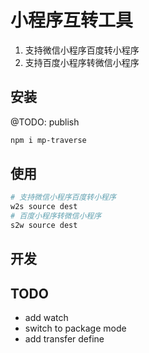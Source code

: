 # 小程序互转工具
1. 支持微信小程序百度转小程序
2. 支持百度小程序转微信小程序


## 安装
@TODO: publish
```bash
npm i mp-traverse
```

## 使用
```bash
# 支持微信小程序百度转小程序
w2s source dest
# 百度小程序转微信小程序
s2w source dest
```

## 开发

## TODO
* add watch
* switch to package mode
* add transfer define